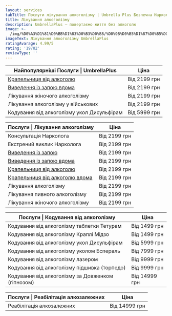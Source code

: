```yaml
---
layout: services
tabTitle: Послуги лікування алкоголізму | Umbrella Plus Безпечна Наркологія
title: Лікування алкоголізму
description: UmbrellaPlus – повертаємо життя без алкоголю
image: >-
  /img/%D0%A3%D1%81%D0%BB%D1%83%D0%B3%D0%B8/%D0%9B%D0%B5%D1%87%D0%B5%D0%BD%D0%B8%D0%B5-%D0%B0%D0%BB%D0%BA%D0%BE%D0%B3%D0%BE%D0%BB-%D0%BE%D0%B1%D1%89.jpg
imageText: Лікування алкоголізму UmbrellaPlus
ratingAvarage: 4.99/5
rating: '19782'
reviewType: ''
---
```


| Найпопулярніші Послуги \| UmbrellaPlus                              | Ціна         |
| ------------------------------------------------------------------- | ------------ |
| [Крапельниця від алкоголю](kapelnica-ot-alkogolia-UmbrellaPlus-ua)  | Від 2199 грн |
| [Виведення із запою вдома](Vivod-iz-zapoia-na-domy-UmbrellaPlus-ua) | Від 2199 грн |
| Лікування жіночого алкоголізму                                      | Від 2199 грн |
| Лікування алкоголізму у військових                                  | Від 2199 грн |
| Кодування від алкоголізму укол Дисульфірам                          | Від 5999 грн |

| Послуги \| Лікування алкоголізму                                                | Ціна         |
| ------------------------------------------------------------------------------- | ------------ |
| Консультація Нарколога                                                          | Від 2199 грн |
| Екстрений виклик Нарколога                                                      | Від 2199 грн |
| [Виведення із запою](Vivod-iz-zapoia-UmbrellaPlus-ua)                           | Від 2199 грн |
| [Виведення із запою вдома](Vivod-iz-zapoia-na-domy-UmbrellaPlus-ua)             | Від 2199 грн |
| [Крапельниця від алкоголю](kapelnica-ot-alkogolia-UmbrellaPlus-ua)              | Від 2199 грн |
| [Крапельниця від алкоголю вдома](Kapelnica_ot_alkogola_na_domy_umbrellaplus-ua) | Від 2199 грн |
| Лікування алкоголізму                                                           | Від 2199 грн |
| Лікування пивного алкоголізму                                                   | Від 2199 грн |
| Лікування жіночого алкоголізму                                                  | Від 2199 грн |

| Послуги \| Кодування від алкоголізму              | Ціна          |
| ------------------------------------------------- | ------------- |
| Кодування від алкоголізму таблетки Тетурам        | Від 1499 грн  |
| Кодування від алкоголізму Краплі Мідзо            | Від 1499 грн  |
| Кодування від алкоголізму укол Дисульфірам        | Від 5999 грн  |
| Кодування від алкоголізму уколом Еспераль         | Від 7999 грн  |
| Кодування від алкоголізму лазером                 | Від 9999 грн  |
| Кодування від алкоголізму підшивка (торпедо)      | Від 9999 грн  |
| Кодування від алкоголізму за Довженком (гіпнозом) | Від 14999 грн |

| Послуги \| Реабілітація алкозалежних | Ціна          |
| ------------------------------------ | ------------- |
| Реабілітація алкозалежних            | Від 14999 грн |
